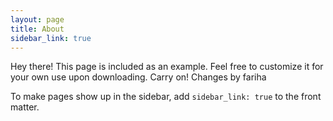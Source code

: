 ```yaml
---
layout: page
title: About
sidebar_link: true
---
```


<p class="message">
  Hey there! This page is included as an example. Feel free to customize it
  for your own use upon downloading. Carry on!
  Changes by fariha
</p>

To make pages show up in the sidebar, add `sidebar_link: true` to the front
matter.